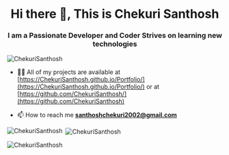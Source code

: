 <h1 align="center">Hi there 👋, This is Chekuri Santhosh</h1>
<h3 align="center">I am a Passionate Developer and Coder Strives on learning new technologies</h3>

<p align="left"> <img src="https://komarev.com/ghpvc/?username=ChekuriSanthosh&label=Profile%20views&color=0e75b6&style=flat" alt="ChekuriSanthosh" /> </p>


- 👨‍💻 All of my projects are available at [https://ChekuriSanthosh.github.io/Portfolio/](https://ChekuriSanthosh.github.io/Portfolio/) or at [https://github.com/ChekuriSanthosh/](https://github.com/ChekuriSanthosh)

- 📫 How to reach me **santhoshchekuri2002@gmail.com**







<p><img align="left" src="https://github-readme-stats.vercel.app/api/top-langs?username=ChekuriSanthosh&show_icons=true&locale=en&layout=compact" alt="ChekuriSanthosh" /></p>

<p>&nbsp;<img align="center" src="https://github-readme-stats.vercel.app/api?username=ChekuriSanthosh&show_icons=true&locale=en" alt="ChekuriSanthosh" /></p>

<p><img align="center" src="https://github-readme-streak-stats.herokuapp.com/?user=ChekuriSanthosh&" alt="ChekuriSanthosh" /></p>
